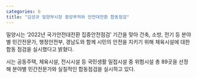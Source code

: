 ```yaml
---
categories: b
title: "김성규 밀양부시장 중앙부처와 안전대전환 합동점검"
---
```

밀양시는 ‘2022년 국가안전대전환 집중안전점검’ 기간을 맞아 건축, 소방, 전기 등 분야별 민간전문가, 행정안전부, 경남도와 함께 시민의 안전을 지키기 위해 체육시설에 대한 합동 점검을 실시했다고 밝혔다.

시는 공동주택, 체육시설, 전시시설 등 국민생활 밀접시설 중 위험시설 총 89곳을 선정해 분야별 민간전문가와 실질적인 합동점검을 실시하고 있다.